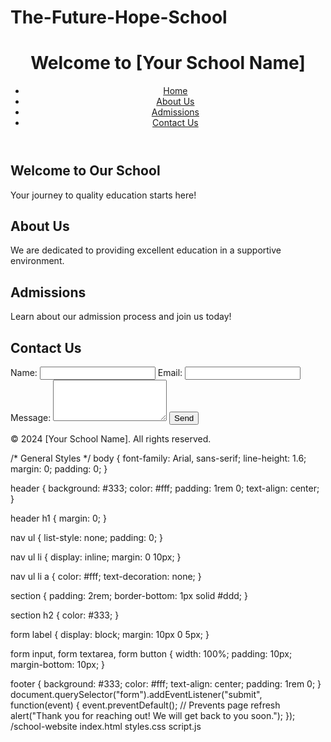 # The-Future-Hope-School<!DOCTYPE html>
<html lang="en">
<head>
    <meta charset="UTF-8">
    <meta name="viewport" content="width=device-width, initial-scale=1.0">
    <title>My School Website</title>
    <link rel="stylesheet" href="styles.css">
</head>
<body>
    <header>
        <h1>Welcome to [Your School Name]</h1>
        <nav>
            <ul>
                <li><a href="#home">Home</a></li>
                <li><a href="#about">About Us</a></li>
                <li><a href="#admissions">Admissions</a></li>
                <li><a href="#contact">Contact Us</a></li>
            </ul>
        </nav>
    </header>
    <section id="home">
        <h2>Welcome to Our School</h2>
        <p>Your journey to quality education starts here!</p>
    </section>
    <section id="about">
        <h2>About Us</h2>
        <p>We are dedicated to providing excellent education in a supportive environment.</p>
    </section>
    <section id="admissions">
        <h2>Admissions</h2>
        <p>Learn about our admission process and join us today!</p>
    </section>
    <section id="contact">
        <h2>Contact Us</h2>
        <form>
            <label for="name">Name:</label>
            <input type="text" id="name" name="name" required>
            <label for="email">Email:</label>
            <input type="email" id="email" name="email" required>
            <label for="message">Message:</label>
            <textarea id="message" name="message" rows="4" required></textarea>
            <button type="submit">Send</button>
        </form>
    </section>
    <footer>
        <p>&copy; 2024 [Your School Name]. All rights reserved.</p>
    </footer>
</body>
</html>
/* General Styles */
body {
    font-family: Arial, sans-serif;
    line-height: 1.6;
    margin: 0;
    padding: 0;
}

header {
    background: #333;
    color: #fff;
    padding: 1rem 0;
    text-align: center;
}

header h1 {
    margin: 0;
}

nav ul {
    list-style: none;
    padding: 0;
}

nav ul li {
    display: inline;
    margin: 0 10px;
}

nav ul li a {
    color: #fff;
    text-decoration: none;
}

section {
    padding: 2rem;
    border-bottom: 1px solid #ddd;
}

section h2 {
    color: #333;
}

form label {
    display: block;
    margin: 10px 0 5px;
}

form input, form textarea, form button {
    width: 100%;
    padding: 10px;
    margin-bottom: 10px;
}

footer {
    background: #333;
    color: #fff;
    text-align: center;
    padding: 1rem 0;
}
document.querySelector("form").addEventListener("submit", function(event) {
    event.preventDefault(); // Prevents page refresh
    alert("Thank you for reaching out! We will get back to you soon.");
});
/school-website
    index.html
    styles.css
    script.js
